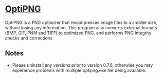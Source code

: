 ﻿# [OptiPNG](https://chocolatey.org/packages/OptiPNG)


OptiPNG is a PNG optimizer that recompresses image files to a smaller size, without losing any information. This program also converts external formats (BMP, GIF, PNM and TIFF) to optimized PNG, and performs PNG integrity checks and corrections.


## Notes
- Please uninstall any versions prior to version 0.7.6, otherwise you may experience problems with multiple optipng.exe file being available.

